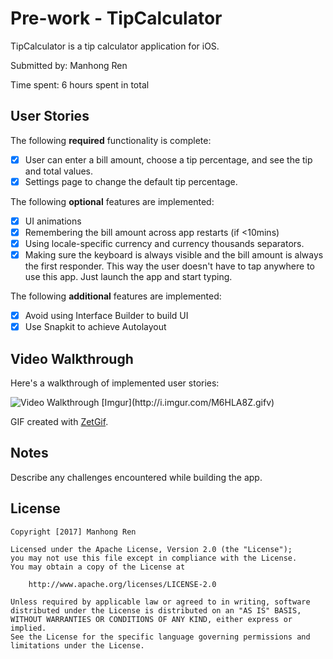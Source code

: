 # Pre-work - TipCalculator

TipCalculator is a tip calculator application for iOS.

Submitted by: Manhong Ren

Time spent: 6 hours spent in total

## User Stories

The following **required** functionality is complete:

* [x] User can enter a bill amount, choose a tip percentage, and see the tip and total values.
* [x] Settings page to change the default tip percentage.

The following **optional** features are implemented:
* [x] UI animations
* [x] Remembering the bill amount across app restarts (if <10mins)
* [x] Using locale-specific currency and currency thousands separators.
* [x] Making sure the keyboard is always visible and the bill amount is always the first responder. This way the user doesn't have to tap anywhere to use this app. Just launch the app and start typing.

The following **additional** features are implemented:

- [x] Avoid using Interface Builder to build UI
- [x] Use Snapkit to achieve Autolayout

## Video Walkthrough 

Here's a walkthrough of implemented user stories:

<img src='http://i.imgur.com/M6HLA8Z.gifv' title='Video Walkthrough' width='' alt='Video Walkthrough' />
[Imgur](http://i.imgur.com/M6HLA8Z.gifv)

GIF created with [ZetGif](http://www.cockos.com/licecap/).

## Notes

Describe any challenges encountered while building the app.

## License

    Copyright [2017] Manhong Ren

    Licensed under the Apache License, Version 2.0 (the "License");
    you may not use this file except in compliance with the License.
    You may obtain a copy of the License at

        http://www.apache.org/licenses/LICENSE-2.0

    Unless required by applicable law or agreed to in writing, software
    distributed under the License is distributed on an "AS IS" BASIS,
    WITHOUT WARRANTIES OR CONDITIONS OF ANY KIND, either express or implied.
    See the License for the specific language governing permissions and
    limitations under the License.